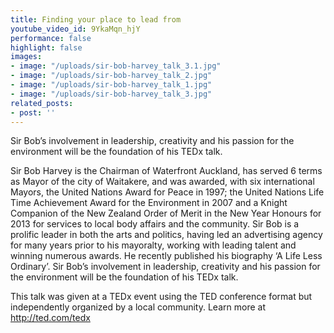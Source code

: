 ```yaml
---
title: Finding your place to lead from
youtube_video_id: 9YkaMqn_hjY
performance: false
highlight: false
images:
- image: "/uploads/sir-bob-harvey_talk_3.1.jpg"
- image: "/uploads/sir-bob-harvey_talk_2.jpg"
- image: "/uploads/sir-bob-harvey_talk_1.jpg"
- image: "/uploads/sir-bob-harvey_talk_3.jpg"
related_posts:
- post: ''
---
```


Sir Bob’s involvement in leadership, creativity and his passion for the environment will be the foundation of his TEDx talk.

Sir Bob Harvey is the Chairman of Waterfront Auckland, has served 6 terms as Mayor of the city of Waitakere, and was awarded, with six international Mayors, the United Nations Award for Peace in 1997; the United Nations Life Time Achievement Award for the Environment in 2007 and a Knight Companion of the New Zealand Order of Merit in the New Year Honours for 2013 for services to local body affairs and the community. Sir Bob is a prolific leader in both the arts and politics, having led an advertising agency for many years prior to his mayoralty, working with leading talent and winning numerous awards. He recently published his biography ‘A Life Less Ordinary’. Sir Bob’s involvement in leadership, creativity and his passion for the environment will be the foundation of his TEDx talk.

This talk was given at a TEDx event using the TED conference format but independently organized by a local community. Learn more at http://ted.com/tedx
